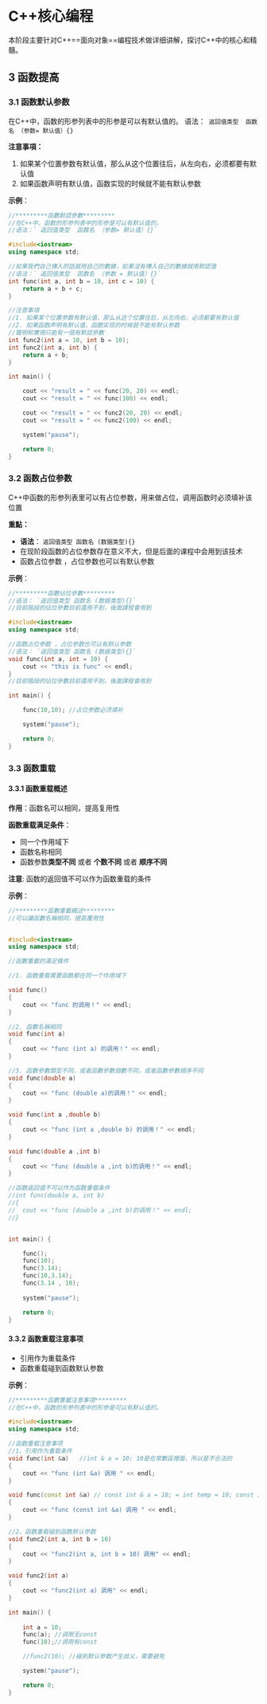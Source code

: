 # C++核心编程

本阶段主要针对C++==面向对象==编程技术做详细讲解，探讨C++中的核心和精髓。

## 3 函数提高

### 3.1 函数默认参数



在C++中，函数的形参列表中的形参是可以有默认值的。
语法：` 返回值类型  函数名 （参数= 默认值）{}`

**注意事項：**
1. 如果某个位置参数有默认值，那么从这个位置往后，从左向右，必须都要有默认值
2. 如果函数声明有默认值，函数实现的时候就不能有默认参数


**示例**：

```C++
//*********函數默認參數*********
//在C++中，函数的形参列表中的形参是可以有默认值的。
//语法：` 返回值类型  函数名 （参数= 默认值）{}`

#include<iostream>
using namespace std;

//如果我們自己傳入的話就用自己的數據，如果沒有傳入自己的數據就用默認值
//语法：` 返回值类型  函数名 （参数 = 默认值）{}`
int func(int a, int b = 10, int c = 10) {
	return a + b + c;
}

//注意事項
//1. 如果某个位置参数有默认值，那么从这个位置往后，从左向右，必须都要有默认值
//2. 如果函数声明有默认值，函数实现的时候就不能有默认参数
//聲明和實現只能有一個有默認參數
int func2(int a = 10, int b = 10);
int func2(int a, int b) {
	return a + b;
}

int main() {

	cout << "result = " << func(20, 20) << endl;
	cout << "result = " << func(100) << endl;

	cout << "result = " << func2(20, 20) << endl;
	cout << "result = " << func2(100) << endl;

	system("pause");

	return 0;
}
```







### 3.2 函数占位参数



C++中函数的形参列表里可以有占位参数，用来做占位，调用函数时必须填补该位置


**重點：**
* **语法**： `返回值类型 函数名 (数据类型){}`
* 在现阶段函数的占位参数存在意义不大，但是后面的课程中会用到该技术
* 函数占位参数 ，占位参数也可以有默认参数



**示例**：

```C++
//*********函數佔位參數*********
//语法： `返回值类型 函数名 (数据类型){}`
//目前階段的佔位參數目前還用不到，後面課程會用到

#include<iostream>
using namespace std;

//函数占位参数 ，占位参数也可以有默认参数
//语法： `返回值类型 函数名 (数据类型){}`
void func(int a, int = 10) {
	cout << "this is func" << endl;
}
//目前階段的佔位參數目前還用不到，後面課程會用到

int main() {

	func(10,10); //占位参数必须填补

	system("pause");

	return 0;
}
```









### 3.3 函数重载

#### 3.3.1 函数重载概述



**作用**：函数名可以相同，提高复用性



**函数重载满足条件**：

* 同一个作用域下
* 函数名称相同
* 函数参数**类型不同**  或者 **个数不同** 或者 **顺序不同**



**注意**:  函数的返回值不可以作为函数重载的条件



**示例**：

```C++
//*********函數重載概述*********
//可以讓函數名稱相同，提高覆用性


#include<iostream>
using namespace std;

//函數重載的滿足條件

//1. 函数重载需要函数都在同一个作用域下

void func()
{
	cout << "func 的调用！" << endl;
}

//2. 函數名稱相同
void func(int a)
{
	cout << "func (int a) 的调用！" << endl;
}

//3. 函數參數類型不同，或者函數參數個數不同，或者函數參數順序不同
void func(double a)
{
	cout << "func (double a)的调用！" << endl;
}

void func(int a ,double b)
{
	cout << "func (int a ,double b) 的调用！" << endl;
}

void func(double a ,int b)
{
	cout << "func (double a ,int b)的调用！" << endl;
}

//函数返回值不可以作为函数重载条件
//int func(double a, int b)
//{
//	cout << "func (double a ,int b)的调用！" << endl;
//}


int main() {

	func();
	func(10);
	func(3.14);
	func(10,3.14);
	func(3.14 , 10);
	
	system("pause");

	return 0;
}
```













#### 3.3.2 函数重载注意事项



* 引用作为重载条件
* 函数重载碰到函数默认参数





**示例**：

```C++
//*********函數重載注意事項*********
//在C++中，函数的形参列表中的形参是可以有默认值的。

#include<iostream>
using namespace std;

//函数重载注意事项
//1、引用作为重载条件
void func(int &a)	//int & a = 10; 10是在常數區裡面，所以是不合法的
{
	cout << "func (int &a) 调用 " << endl;
}

void func(const int &a)	// const int & a = 10; = int temp = 10; const int & a = temp;
{
	cout << "func (const int &a) 调用 " << endl;
}

//2、函数重载碰到函数默认参数
void func2(int a, int b = 10)
{
	cout << "func2(int a, int b = 10) 调用" << endl;
}

void func2(int a)
{
	cout << "func2(int a) 调用" << endl;
}

int main() {
	
	int a = 10;
	func(a); //调用无const
	func(10);//调用有const

	//func2(10); //碰到默认参数产生歧义，需要避免

	system("pause");

	return 0;
}
```







